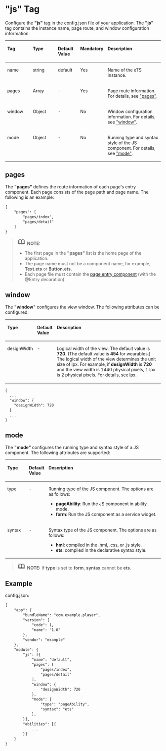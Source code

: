# "js" Tag<a name="EN-US_TOPIC_0000001158141247"></a>

Configure the  **"js"**  tag in the  [config.json](https://developer.harmonyos.com/en/docs/documentation/doc-guides/basic-config-file-overview-0000000000011951)  file of your application. The  **"js"**  tag contains the instance name, page route, and window configuration information.

<a name="table155mcpsimp"></a>
<table><thead align="left"><tr id="row163mcpsimp"><th class="cellrowborder" valign="top" width="16.831683168316832%" id="mcps1.1.6.1.1"><p id="p165mcpsimp"><a name="p165mcpsimp"></a><a name="p165mcpsimp"></a>Tag</p>
</th>
<th class="cellrowborder" valign="top" width="16.831683168316832%" id="mcps1.1.6.1.2"><p id="p167mcpsimp"><a name="p167mcpsimp"></a><a name="p167mcpsimp"></a>Type</p>
</th>
<th class="cellrowborder" valign="top" width="14.52145214521452%" id="mcps1.1.6.1.3"><p id="p169mcpsimp"><a name="p169mcpsimp"></a><a name="p169mcpsimp"></a>Default Value</p>
</th>
<th class="cellrowborder" valign="top" width="14.19141914191419%" id="mcps1.1.6.1.4"><p id="p171mcpsimp"><a name="p171mcpsimp"></a><a name="p171mcpsimp"></a>Mandatory</p>
</th>
<th class="cellrowborder" valign="top" width="37.62376237623762%" id="mcps1.1.6.1.5"><p id="p173mcpsimp"><a name="p173mcpsimp"></a><a name="p173mcpsimp"></a>Description</p>
</th>
</tr>
</thead>
<tbody><tr id="row174mcpsimp"><td class="cellrowborder" valign="top" width="16.831683168316832%" headers="mcps1.1.6.1.1 "><p id="p176mcpsimp"><a name="p176mcpsimp"></a><a name="p176mcpsimp"></a>name</p>
</td>
<td class="cellrowborder" valign="top" width="16.831683168316832%" headers="mcps1.1.6.1.2 "><p id="p178mcpsimp"><a name="p178mcpsimp"></a><a name="p178mcpsimp"></a>string</p>
</td>
<td class="cellrowborder" valign="top" width="14.52145214521452%" headers="mcps1.1.6.1.3 "><p id="p180mcpsimp"><a name="p180mcpsimp"></a><a name="p180mcpsimp"></a>default</p>
</td>
<td class="cellrowborder" valign="top" width="14.19141914191419%" headers="mcps1.1.6.1.4 "><p id="p182mcpsimp"><a name="p182mcpsimp"></a><a name="p182mcpsimp"></a>Yes</p>
</td>
<td class="cellrowborder" valign="top" width="37.62376237623762%" headers="mcps1.1.6.1.5 "><p id="p184mcpsimp"><a name="p184mcpsimp"></a><a name="p184mcpsimp"></a>Name of the eTS instance.</p>
</td>
</tr>
<tr id="row185mcpsimp"><td class="cellrowborder" valign="top" width="16.831683168316832%" headers="mcps1.1.6.1.1 "><p id="p187mcpsimp"><a name="p187mcpsimp"></a><a name="p187mcpsimp"></a>pages</p>
</td>
<td class="cellrowborder" valign="top" width="16.831683168316832%" headers="mcps1.1.6.1.2 "><p id="p189mcpsimp"><a name="p189mcpsimp"></a><a name="p189mcpsimp"></a>Array</p>
</td>
<td class="cellrowborder" valign="top" width="14.52145214521452%" headers="mcps1.1.6.1.3 "><p id="p191mcpsimp"><a name="p191mcpsimp"></a><a name="p191mcpsimp"></a>-</p>
</td>
<td class="cellrowborder" valign="top" width="14.19141914191419%" headers="mcps1.1.6.1.4 "><p id="p193mcpsimp"><a name="p193mcpsimp"></a><a name="p193mcpsimp"></a>Yes</p>
</td>
<td class="cellrowborder" valign="top" width="37.62376237623762%" headers="mcps1.1.6.1.5 "><p id="p195mcpsimp"><a name="p195mcpsimp"></a><a name="p195mcpsimp"></a>Page route information. For details, see <a href="#section58191020141212">"pages"</a>.</p>
</td>
</tr>
<tr id="row1470193511315"><td class="cellrowborder" valign="top" width="16.831683168316832%" headers="mcps1.1.6.1.1 "><p id="p8471103518319"><a name="p8471103518319"></a><a name="p8471103518319"></a>window</p>
</td>
<td class="cellrowborder" valign="top" width="16.831683168316832%" headers="mcps1.1.6.1.2 "><p id="p8471163515311"><a name="p8471163515311"></a><a name="p8471163515311"></a>Object</p>
</td>
<td class="cellrowborder" valign="top" width="14.52145214521452%" headers="mcps1.1.6.1.3 "><p id="p194719356314"><a name="p194719356314"></a><a name="p194719356314"></a>-</p>
</td>
<td class="cellrowborder" valign="top" width="14.19141914191419%" headers="mcps1.1.6.1.4 "><p id="p13471193511316"><a name="p13471193511316"></a><a name="p13471193511316"></a>No</p>
</td>
<td class="cellrowborder" valign="top" width="37.62376237623762%" headers="mcps1.1.6.1.5 "><p id="p2047153583114"><a name="p2047153583114"></a><a name="p2047153583114"></a>Window configuration information. For details, see <a href="#section051216429126">"window"</a>.</p>
</td>
</tr>
<tr id="row9971103313451"><td class="cellrowborder" valign="top" width="16.831683168316832%" headers="mcps1.1.6.1.1 "><p id="p397173317458"><a name="p397173317458"></a><a name="p397173317458"></a>mode</p>
</td>
<td class="cellrowborder" valign="top" width="16.831683168316832%" headers="mcps1.1.6.1.2 "><p id="p18971183318456"><a name="p18971183318456"></a><a name="p18971183318456"></a>Object</p>
</td>
<td class="cellrowborder" valign="top" width="14.52145214521452%" headers="mcps1.1.6.1.3 "><p id="p497283354510"><a name="p497283354510"></a><a name="p497283354510"></a>-</p>
</td>
<td class="cellrowborder" valign="top" width="14.19141914191419%" headers="mcps1.1.6.1.4 "><p id="p597212332456"><a name="p597212332456"></a><a name="p597212332456"></a>No</p>
</td>
<td class="cellrowborder" valign="top" width="37.62376237623762%" headers="mcps1.1.6.1.5 "><p id="p19555836124"><a name="p19555836124"></a><a name="p19555836124"></a>Running type and syntax style of the JS component. For details, see <a href="#section187397018139">"mode"</a>.</p>
</td>
</tr>
</tbody>
</table>

## pages<a name="section58191020141212"></a>

The  **"pages"**  defines the route information of each page's entry component. Each page consists of the page path and page name. The following is an example:

```
{
    "pages": [
        "pages/index",
        "pages/detail"
    ]
}
```

>![](../public_sys-resources/icon-note.gif) **NOTE:** 
>-   The first page in the  **"pages"**  list is the home page of the application.
>-   The page name must not be a component name, for example,  **Text.ets**  or  **Button.ets**.
>-   Each page file must contain the  [page entry component](ts-component-based-entry.md)  \(with the @Entry decoration\).

## window<a name="section051216429126"></a>

The  **"window"**  configures the view window. The following attributes can be configured:

<a name="table12744175911317"></a>
<table><thead align="left"><tr id="row13744259131317"><th class="cellrowborder" valign="top" width="15.4015401540154%" id="mcps1.1.4.1.1"><p id="p574413592132"><a name="p574413592132"></a><a name="p574413592132"></a>Type</p>
</th>
<th class="cellrowborder" valign="top" width="12.56125612561256%" id="mcps1.1.4.1.2"><p id="p11745115916131"><a name="p11745115916131"></a><a name="p11745115916131"></a>Default Value</p>
</th>
<th class="cellrowborder" valign="top" width="72.03720372037205%" id="mcps1.1.4.1.3"><p id="p874513594137"><a name="p874513594137"></a><a name="p874513594137"></a>Description</p>
</th>
</tr>
</thead>
<tbody><tr id="row157461359131320"><td class="cellrowborder" valign="top" width="15.4015401540154%" headers="mcps1.1.4.1.1 "><p id="p774614598137"><a name="p774614598137"></a><a name="p774614598137"></a>designWidth</p>
</td>
<td class="cellrowborder" valign="top" width="12.56125612561256%" headers="mcps1.1.4.1.2 "><p id="p77461359141312"><a name="p77461359141312"></a><a name="p77461359141312"></a>-</p>
</td>
<td class="cellrowborder" valign="top" width="72.03720372037205%" headers="mcps1.1.4.1.3 "><p id="p3740171951611"><a name="p3740171951611"></a><a name="p3740171951611"></a>Logical width of the view. The default value is <strong id="b171419193421"><a name="b171419193421"></a><a name="b171419193421"></a>720</strong>. (The default value is <strong id="b7750142412424"><a name="b7750142412424"></a><a name="b7750142412424"></a>454</strong> for wearables.) The logical width of the view determines the unit size of lpx. For example, if <strong id="b170015367467"><a name="b170015367467"></a><a name="b170015367467"></a>designWidth</strong> is <strong id="b1985740184615"><a name="b1985740184615"></a><a name="b1985740184615"></a>720</strong> and the view width is 1440 physical pixels, 1 lpx is 2 physical pixels. For details, see <a href="ts-pixel-units.md">lpx</a>.</p>
</td>
</tr>
</tbody>
</table>

```
{
  ...
  "window": {
    "designWidth": 720
  }
  ...
}
```

## mode<a name="section187397018139"></a>

The  **"mode"**  configures the running type and syntax style of a JS component. The following attributes are supported:

<a name="table0991613141319"></a>
<table><thead align="left"><tr id="row399151341313"><th class="cellrowborder" valign="top" width="14.041404140414041%" id="mcps1.1.4.1.1"><p id="p599171361314"><a name="p599171361314"></a><a name="p599171361314"></a>Type</p>
</th>
<th class="cellrowborder" valign="top" width="8.700870087008699%" id="mcps1.1.4.1.2"><p id="p16991313151310"><a name="p16991313151310"></a><a name="p16991313151310"></a>Default Value</p>
</th>
<th class="cellrowborder" valign="top" width="77.25772577257726%" id="mcps1.1.4.1.3"><p id="p14991813151318"><a name="p14991813151318"></a><a name="p14991813151318"></a>Description</p>
</th>
</tr>
</thead>
<tbody><tr id="row1799112131130"><td class="cellrowborder" valign="top" width="14.041404140414041%" headers="mcps1.1.4.1.1 "><p id="p4991191321313"><a name="p4991191321313"></a><a name="p4991191321313"></a>type</p>
</td>
<td class="cellrowborder" valign="top" width="8.700870087008699%" headers="mcps1.1.4.1.2 "><p id="p299261331320"><a name="p299261331320"></a><a name="p299261331320"></a>-</p>
</td>
<td class="cellrowborder" valign="top" width="77.25772577257726%" headers="mcps1.1.4.1.3 "><p id="p3992121312135"><a name="p3992121312135"></a><a name="p3992121312135"></a>Running type of the JS component. The options are as follows:</p>
<a name="ul1937861914577"></a><a name="ul1937861914577"></a><ul id="ul1937861914577"><li><strong id="b75081241041"><a name="b75081241041"></a><a name="b75081241041"></a>pageAbility</strong>: Run the JS component in ability mode.</li><li><strong id="b168910358411"><a name="b168910358411"></a><a name="b168910358411"></a>form</strong>: Run the JS component as a service widget.</li></ul>
</td>
</tr>
<tr id="row123561551181712"><td class="cellrowborder" valign="top" width="14.041404140414041%" headers="mcps1.1.4.1.1 "><p id="p335605114177"><a name="p335605114177"></a><a name="p335605114177"></a>syntax</p>
</td>
<td class="cellrowborder" valign="top" width="8.700870087008699%" headers="mcps1.1.4.1.2 "><p id="p2356951151718"><a name="p2356951151718"></a><a name="p2356951151718"></a>-</p>
</td>
<td class="cellrowborder" valign="top" width="77.25772577257726%" headers="mcps1.1.4.1.3 "><p id="p435617515178"><a name="p435617515178"></a><a name="p435617515178"></a>Syntax type of the JS component. The options are as follows:</p>
<a name="ul12256182612583"></a><a name="ul12256182612583"></a><ul id="ul12256182612583"><li><strong id="b2366192115510"><a name="b2366192115510"></a><a name="b2366192115510"></a>hml</strong>: compiled in the .hml, .css, or .js style.</li><li><strong id="b144835462511"><a name="b144835462511"></a><a name="b144835462511"></a>ets</strong>: compiled in the declarative syntax style.</li></ul>
</td>
</tr>
</tbody>
</table>

>![](../public_sys-resources/icon-note.gif) **NOTE:** 
>If  **type**  is set to  **form**,  **syntax**  cannot be  **ets**.

## Example<a name="section5306141614133"></a>

config.json:

```
{
    "app": {
        "bundleName": "com.example.player",
        "version": {
            "code": 1,
            "name": "1.0"
        },
        "vendor": "example"
    },
    "module": {
        "js": [{
            "name": "default",
            "pages": [
                "pages/index",
                "pages/detail"
            ],
            "window": {
                "designWidth": 720
            },
            "mode": {
                "type": "pageAbility",
                "syntax": "ets"
            },
        }],
        "abilities": [{
            ... 
        }]
    }
}
```

